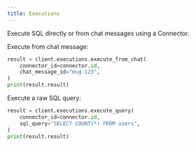 ```yaml
---
title: Executions
---
```


Execute SQL directly or from chat messages using a Connector.

Execute from chat message:
```python
result = client.executions.execute_from_chat(
    connector_id=connector.id,
    chat_message_id="msg-123",
)
print(result.result)
```

Execute a raw SQL query:
```python
result = client.executions.execute_query(
    connector_id=connector.id,
    sql_query="SELECT COUNT(*) FROM users",
)
print(result.result)
```


